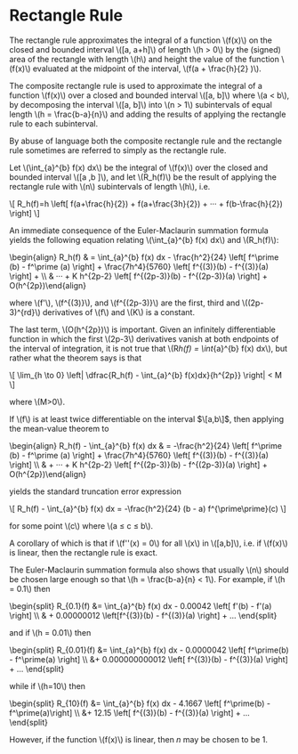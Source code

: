 # Rectangle Rule

The rectangle rule approximates the integral of a function \\(f(x)\\) on the
closed and bounded interval \\([a, a+h]\\) of length \\(h > 0\\) by the (signed) area
of the rectangle with length \\(h\\) and height the value of the function \\(f(x)\\)
evaluated at the midpoint of the interval, \\(f(a + \frac{h}{2} )\\).

The composite rectangle rule is used to approximate the integral of a function
\\(f(x)\\) over a closed and bounded interval \\([a, b]\\) where \\(a < b\\), by decomposing
the interval \\([a, b]\\) into \\(n > 1\\) subintervals of equal length \\(h = \frac{b-a}{n}\\)
and adding the results of applying the rectangle rule to each subinterval.

By abuse of language both the composite rectangle rule and the rectangle rule sometimes
are referred to simply as the rectangle rule.

Let \\(\int\_{a}^{b} f(x) dx\\) be the integral of \\(f(x)\\) over the closed and bounded interval \\(\[a ,b \]\\),
and let \\(R_h(f)\\) be the result of applying the rectangle rule with \\(n\\) subintervals of length \\(h\\), i.e.

\\[
R_h(f)=h \left[ f(a+\frac{h}{2}) + f(a+\frac{3h}{2}) + ··· + f(b-\frac{h}{2}) \right]
\\]

An immediate consequence of the Euler-Maclaurin summation formula yields the following equation
relating \\(\int\_{a}^{b} f(x) dx\\) and \\(R_h(f)\\):

\begin{align}
R_h(f) & = \int\_{a}^{b} f(x) dx - \frac{h^2}{24} \left[ f^\prime (b) - f^\prime (a) \right] + \frac{7h^4}{5760} \left[ f^{(3)}(b) - f^{(3)}(a) \right] + \\\\ & ··· + K h^{2p-2} \left[ f^{(2p-3)}(b) - f^{(2p-3)}(a) \right] + O(h^{2p})\end{align}

where \\(f'\\), \\(f^{(3)}\\), and \\(f^{(2p-3)}\\) are the first, third and \\((2p-3)^{rd}\\) derivatives of \\(f\\) and \\(K\\) is a constant.

The last term, \\(O(h^{2p})\\) is important. Given an infinitely differentiable function
in which the first \\(2p-3\\) derivatives vanish at both endpoints of the interval of integration,
it is not true that \\(R*h(f) = \int*{a}^{b} f(x) dx\\), but rather what the theorem says is that

\\[
\lim_{h \to 0} \left| \dfrac{R_h(f) - \int_{a}^{b} f(x)dx}{h^{2p}} \right| < M
\\]

where \\(M>0\\).

If \\(f\\) is at least twice differentiable on the interval $\[a,b\]$, then applying the mean-value
theorem to

\begin{align} R_h(f) - \int\_{a}^{b} f(x) dx & = -\frac{h^2}{24} \left[ f^\prime (b) - f^\prime (a) \right] + \frac{7h^4}{5760} \left[ f^{(3)}(b) - f^{(3)}(a) \right] \\\\ & + ··· + K h^{2p-2} \left[ f^{(2p-3)}(b) - f^{(2p-3)}(a) \right] + O(h^{2p})\end{align}

yields the standard truncation error expression

\\[
R_h(f) - \int_{a}^{b} f(x) dx = -\frac{h^2}{24} (b - a) f^{\prime\prime}(c)
\\]

for some point \\(c\\) where \\(a ≤ c ≤ b\\).

A corollary of which is that if \\(f''(x) = 0\\) for all \\(x\\) in \\(\[a,b\]\\),
i.e. if \\(f(x)\\) is linear, then the rectangle rule is exact.

The Euler-Maclaurin summation formula also shows that usually \\(n\\) should be chosen large enough
so that \\(h = \frac{b-a}{n} < 1\\). For example, if \\(h = 0.1\\) then

\begin{split} R\_{0.1}(f) &= \int\_{a}^{b} f(x) dx - 0.00042 \left[ f'(b) - f'(a) \right] \\\\ & + 0.00000012 \left[f^{(3)}(b) - f^{(3)}(a) \right] + ... \end{split}

and if \\(h = 0.01\\) then

\begin{split} R\_{0.01}(f) &= \int\_{a}^{b} f(x) dx - 0.0000042 \left[ f^\prime(b) - f^\prime(a) \right] \\\\ &+ 0.000000000012 \left[ f^{(3)}(b) - f^{(3)}(a) \right] + ... \end{split}

while if \\(h=10\\) then

\begin{split} R\_{10}(f) &= \int\_{a}^{b} f(x) dx - 4.1667 \left[ f^\prime(b) - f^\prime(a)\right] \\\\ &+ 12.15 \left[ f^{(3)}(b) - f^{(3)}(a) \right] + ... \end{split}

However, if the function \\(f(x)\\) is linear, then $n$ may be chosen to be $1$.
